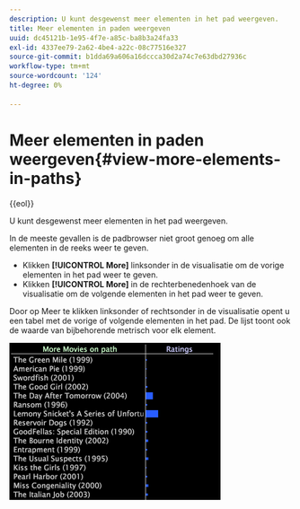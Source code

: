 ```yaml
---
description: U kunt desgewenst meer elementen in het pad weergeven.
title: Meer elementen in paden weergeven
uuid: dc45121b-1e95-4f7e-a85c-ba8b3a24fa33
exl-id: 4337ee79-2a62-4be4-a22c-08c77516e327
source-git-commit: b1dda69a606a16dccca30d2a74c7e63dbd27936c
workflow-type: tm+mt
source-wordcount: '124'
ht-degree: 0%

---
```


# Meer elementen in paden weergeven{#view-more-elements-in-paths}

{{eol}}

U kunt desgewenst meer elementen in het pad weergeven.

In de meeste gevallen is de padbrowser niet groot genoeg om alle elementen in de reeks weer te geven.

* Klikken **[!UICONTROL More]** linksonder in de visualisatie om de vorige elementen in het pad weer te geven.
* Klikken **[!UICONTROL More]** in de rechterbenedenhoek van de visualisatie om de volgende elementen in het pad weer te geven.

Door op Meer te klikken linksonder of rechtsonder in de visualisatie opent u een tabel met de vorige of volgende elementen in het pad. De lijst toont ook de waarde van bijbehorende metrisch voor elk element.

![](assets/vis_PathBrowser_MoreMoviesOnPath.png)

